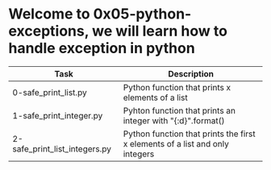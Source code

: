 # Welcome to 0x05-python-exceptions, we will learn how to handle exception in python
| Task  | Description |
| ----- | ----------- |
| 0-safe_print_list.py | Python function that prints x elements of a list |
| 1-safe_print_integer.py | Pyhton function that prints an integer with "{:d}".format() |
| 2-safe_print_list_integers.py | Python function that prints the first x elements of a list and only integers |
